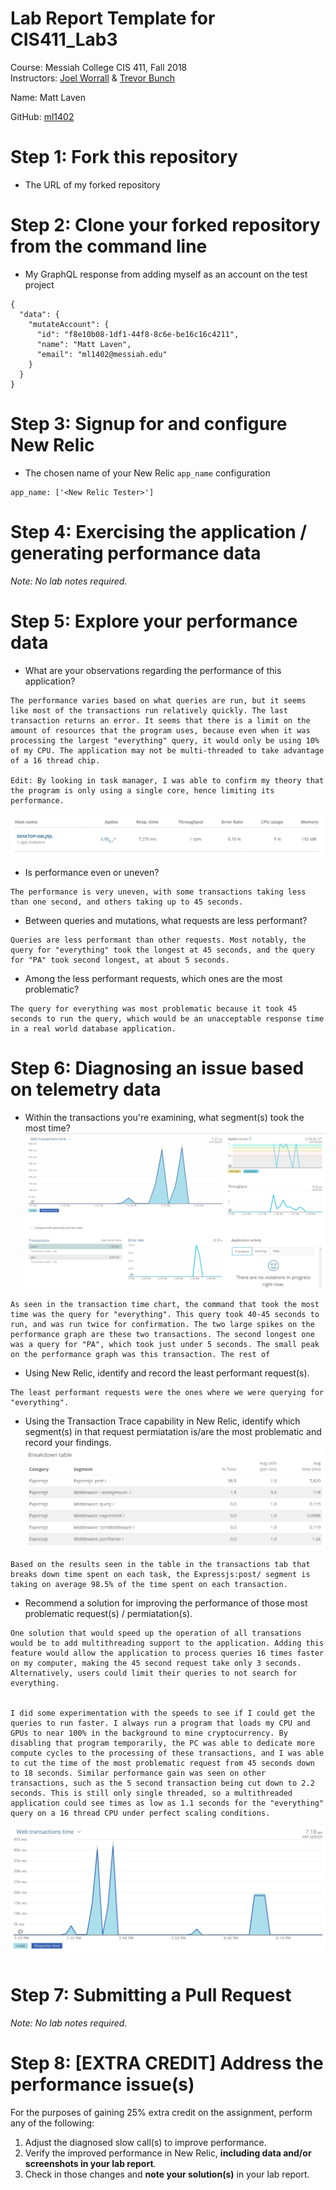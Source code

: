 # Lab Report Template for CIS411_Lab3
Course: Messiah College CIS 411, Fall 2018<br/>
Instructors: [Joel Worrall](https://github.com/tangollama) & [Trevor Bunch](https://github.com/trevordbunch)<br/>

Name: Matt Laven<br/>

GitHub: [ml1402](https://github.com/ml1402)<br/>

# Step 1: Fork this repository
- The URL of my forked repository

# Step 2: Clone your forked repository from the command line
- My GraphQL response from adding myself as an account on the test project
```
{
  "data": {
    "mutateAccount": {
      "id": "f8e10b08-1df1-44f8-8c6e-be16c16c4211",
      "name": "Matt Laven",
      "email": "ml1402@messiah.edu"
    }
  }
}
```

# Step 3: Signup for and configure New Relic
- The chosen name of your New Relic ```app_name``` configuration
```
app_name: ['<New Relic Tester>']
```

# Step 4: Exercising the application / generating performance data

_Note: No lab notes required._

# Step 5: Explore your performance data
* What are your observations regarding the performance of this application? 
~~~
The performance varies based on what queries are run, but it seems like most of the transactions run relatively quickly. The last transaction returns an error. It seems that there is a limit on the amount of resources that the program uses, because even when it was processing the largest "everything" query, it would only be using 10% of my CPU. The application may not be multi-threaded to take advantage of a 16 thread chip. 

Edit: By looking in task manager, I was able to confirm my theory that the program is only using a single core, hence limiting its performance. 
~~~
![System Performance](Dashboard2.PNG)
* Is performance even or uneven? 
~~~
The performance is very uneven, with some transactions taking less than one second, and others taking up to 45 seconds. 
~~~
* Between queries and mutations, what requests are less performant? 
~~~
Queries are less performant than other requests. Most notably, the query for "everything" took the longest at 45 seconds, and the query for "PA" took second longest, at about 5 seconds.
~~~
* Among the less performant requests, which ones are the most problematic?
~~~
The query for everything was most problematic because it took 45 seconds to run the query, which would be an unacceptable response time in a real world database application. 
~~~

# Step 6: Diagnosing an issue based on telemetry data
* Within the transactions you're examining, what segment(s) took the most time?
![Main Dashboard](Dashboard1.PNG)
~~~
As seen in the transaction time chart, the command that took the most time was the query for "everything". This query took 40-45 seconds to run, and was run twice for confirmation. The two large spikes on the performance graph are these two transactions. The second longest one was a query for "PA", which took just under 5 seconds. The small peak on the performance graph was this transaction. The rest of 
~~~
* Using New Relic, identify and record the least performant request(s).
~~~
The least performant requests were the ones where we were querying for "everything".
~~~
* Using the Transaction Trace capability in New Relic, identify which segment(s) in that request permiatation is/are the most problematic and record your findings.
![Time Percent Breakdown](TimeTable.PNG)
~~~
Based on the results seen in the table in the transactions tab that breaks down time spent on each task, the Expressjs:post/ segment is taking on average 98.5% of the time spent on each transaction.
~~~
* Recommend a solution for improving the performance of those most problematic request(s) / permiatation(s).
~~~
One solution that would speed up the operation of all transations would be to add multithreading support to the application. Adding this feature would allow the application to process queries 16 times faster on my computer, making the 45 second request take only 3 seconds. Alternatively, users could limit their queries to not search for everything. 


I did some experimentation with the speeds to see if I could get the queries to run faster. I always run a program that loads my CPU and GPUs to near 100% in the background to mine cryptocurrency. By disabling that program temporarily, the PC was able to dedicate more compute cycles to the processing of these transactions, and I was able to cut the time of the most problematic request from 45 seconds down to 18 seconds. Similar performance gain was seen on other transactions, such as the 5 second transaction being cut down to 2.2 seconds. This is still only single threaded, so a multithreaded application could see times as low as 1.1 seconds for the "everything" query on a 16 thread CPU under perfect scaling conditions.
~~~
![Better Performance](Dashboard3.PNG)
# Step 7: Submitting a Pull Request
_Note: No lab notes required._

# Step 8: [EXTRA CREDIT] Address the performance issue(s)
For the purposes of gaining 25% extra credit on the assignment, perform any of the following:
1. Adjust the diagnosed slow call(s) to improve performance. 
2. Verify the improved performance in New Relic, **including data and/or screenshots in your lab report**.
2. Check in those changes and **note your solution(s)** in your lab report.